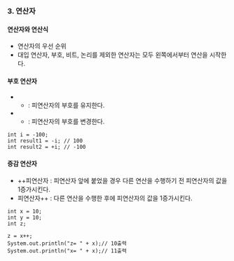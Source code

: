 ### 3. 연산자
#### 연산자와 연산식
- 연산자의 우선 순위
- 대입 연산자, 부호, 비트, 논리를 제외한 연산자는 모두 왼쪽에서부터 연산을 시작한다.
#### 부호 연산자
- + : 피연산자의 부호를 유지한다.
- - : 피연산자의 부호를 변경한다.
```
int i = -100;
int result1 = -i; // 100
int result2 = +i; // -100
```
#### 증감 연산자
- ++피연산자 : 피연산자 앞에 붙었을 경우 다른 연산을 수행하기 전 피연산자의 값을 1증가시킨다.
- 피연산자++ : 다른 연산을 수행한 후에 피연산자의 값을 1증가시킨다.
```
int x = 10;
int y = 10;
int z; 

z = x++;
System.out.println("z= " + x);// 10출력
System.out.println("x= " + x);// 11출력
```
